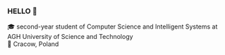 ### HELLO :wave:
:mortar_board: second-year student of Computer Science and Intelligent Systems at AGH University of Science and Technology <br>
:round_pushpin: Cracow, Poland


